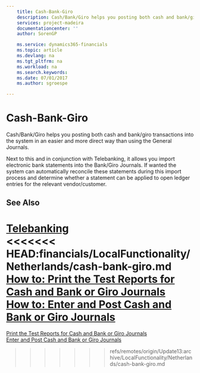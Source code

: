 ```yaml
---
    title: Cash-Bank-Giro
    description: Cash/Bank/Giro helps you posting both cash and bank/giro transactions into the system in an easier and more direct way than using the General Journals.
    services: project-madeira    
    documentationcenter: ''
    author: SorenGP

    ms.service: dynamics365-financials
    ms.topic: article
    ms.devlang: na
    ms.tgt_pltfrm: na
    ms.workload: na
    ms.search.keywords:
    ms.date: 07/01/2017
    ms.author: sgroespe

---
```

# Cash-Bank-Giro
Cash/Bank/Giro helps you posting both cash and bank/giro transactions into the system in an easier and more direct way than using the General Journals.  

 Next to this and in conjunction with Telebanking, it allows you import electronic bank statements into the Bank/Giro Journals. If wanted the system can automatically reconcile these statements during this import process and determine whether a statement can be applied to open ledger entries for the relevant vendor/customer.  

## See Also  
 [Telebanking](telebanking.md)   
<<<<<<< HEAD:financials/LocalFunctionality/Netherlands/cash-bank-giro.md
 [How to: Print the Test Reports for Cash and Bank or Giro Journals](how-to-print-the-test-reports-for-cash-and-bank-or-giro-journals.md)   
 [How to: Enter and Post Cash and Bank or Giro Journals](how-to-enter-and-post-cash-and-bank-or-giro-journals.md)
=======
 [Print the Test Reports for Cash and Bank or Giro Journals](how-to-print-the-test-reports-for-cash-and-bank-or-giro-journals.md)   
 [Enter and Post Cash and Bank or Giro Journals](how-to-enter-and-post-cash-and-bank-or-giro-journals.md)
>>>>>>> refs/remotes/origin/Update13:archive/LocalFunctionality/Netherlands/cash-bank-giro.md
